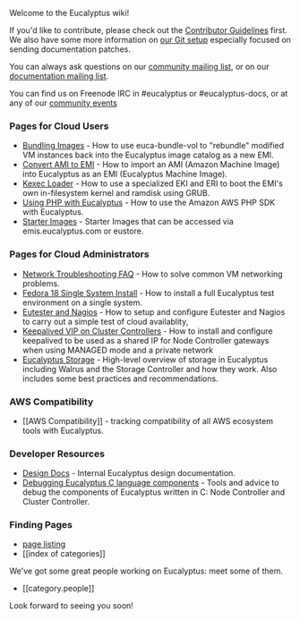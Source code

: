 Welcome to the Eucalyptus wiki!

If you'd like to contribute, please check out the [Contributor Guidelines](wiki/Contributing) first. We also have some more information on [our Git setup](wiki/Documentation-Contributions) especially focused on sending documentation patches.

You can always ask questions on our [community mailing list](http://lists.eucalyptus.com/cgi-bin/mailman/listinfo/community), or on our [documentation mailing list](http://lists.eucalyptus.com/cgi-bin/mailman/listinfo/community). 

You can find us on Freenode IRC in #eucalyptus or #eucalyptus-docs, or at any of our [community events](wiki/Community-Events)

### Pages for Cloud Users

* [Bundling Images](wiki/Bundling-Images) - How to use euca-bundle-vol to "rebundle" modified VM instances back into the Eucalyptus image catalog as a new EMI.
* [Convert AMI to EMI](wiki/Convert-AMI-to-EMI) - How to import an AMI (Amazon Machine Image) into Eucalyptus as an EMI (Eucalyptus Machine Image).
* [Kexec Loader](wiki/Kexec-loader) - How to use a specialized EKI and ERI to boot the EMI's own in-filesystem kernel and ramdisk using GRUB.
* [Using PHP with Eucalyptus](wiki/Using-PHP-with-Eucalyptus) - How to use the Amazon AWS PHP SDK with Eucalyptus.
* [Starter Images](https://github.com/eucalyptus/eucalyptus/wiki/Starter-Images) - Starter Images that can be accessed via emis.eucalyptus.com or eustore.

### Pages for Cloud Administrators

* [Network Troubleshooting FAQ](wiki/Network-Troubleshooting-FAQ) - How to solve common VM networking problems.
* [Fedora 18 Single System Install](wiki/Fedora-18-Single-System-Install) - How to install a full Eucalyptus test environment on a single system.
* [Eutester and Nagios](wiki/Integrating-Eutester-and-Nagios) - How to setup and configure Eutester and Nagios to carry out a simple test of cloud availablity,
* [Keepalived VIP on Cluster Controllers](https://github.com/eucalyptus/eucalyptus/wiki/Keepalived-VIP-for-Node-Controller-Gateways) - How to install and configure keepalived to be used as a shared IP for Node Controller gateways when using MANAGED mode and a private network
* [Eucalyptus Storage](https://github.com/eucalyptus/eucalyptus/wiki/Storage) - High-level overview of storage in Eucalyptus including Walrus and the Storage Controller and how they work. Also includes some best practices and recommendations.

### AWS Compatibility

* [[AWS Compatibility]] - tracking compatibility of all AWS ecosystem tools with Eucalyptus.

### Developer Resources

* [Design Docs](wiki/DesignDocs) - Internal Eucalyptus design documentation.
* [Debugging Eucalyptus C language components](wiki/Debugging-Eucalyptus-C-language-components) - Tools and advice to debug the components of Eucalyptus written in C: Node Controller and Cluster Controller.

### Finding Pages

* [page listing](wiki/_pages)
* [[index of categories]]

We've got some great people working on Eucalyptus: meet some of them.  
* [[category.people]]

Look forward to seeing you soon!